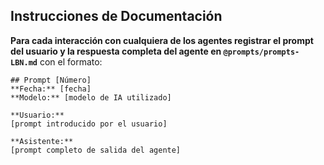 ## Instrucciones de Documentación

**Para cada interacción con cualquiera de los agentes registrar el prompt del usuario y la respuesta completa del agente en `@prompts/prompts-LBN.md`** con el formato:
```
## Prompt [Número]
**Fecha:** [fecha]
**Modelo:** [modelo de IA utilizado]

**Usuario:**
[prompt introducido por el usuario]

**Asistente:**
[prompt completo de salida del agente]
```